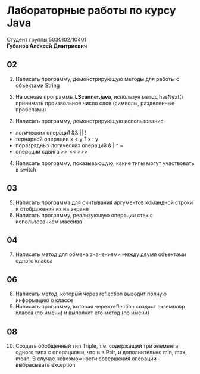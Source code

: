 # Лабораторные работы по курсу Java 
Студент группы 5030102/10401<br>
<b>Губанов Алексей Дмитриевич</b><br>

## 02

1. Написать программу, демонстрирующую методы для работы с объектами String

2. На основе программы **LScanner.java**, используя метод hasNext() принимать произвольное число слов (символы, разделенные пробелами)

3. Написать программу, демонстрирующую использование
  - логических операци1 && || !
  - тернарной операции x < y ? x : y
  - поразрядных логических операций & | ^ ~
  - операции сдвига >> << >>>
4. Написать программу, показывающую, какие типы могут участвовать в switch

## 03

5. Написать программа для считывания аргументов командной строки и отображения их на экране
6. Написать программу, реализующую операции стек с использованием массива

## 04

7. Написать метод для обмена значениями между двумя объектами одного класса

## 06

8. Написать метод, который через reflection выводит полную информацию о классе
9. Написать программу, которая через reflection создаст экземпляр класса (по имени) и выполнит его метод (по имени)

## 08

10. Создать обобщенный тип Triple, т.е. содержащий три элемента одного типа с операциями, что и в Pair, и дополнительно min, max, mean. В случае невозможности совершения операции - выбрасывать exception

